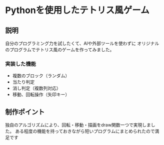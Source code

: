 # Pythonを使用したテトリス風ゲーム
## 説明
自分のプログラミング力を試したくて、AIや外部ツールを使わずに
オリジナルのプログラムでテトリス風のゲームを作ってみました。
### 実装した機能
* 複数のブロック（ランダム）
* 当たり判定
* 消し判定（複数列対応）
* 移動、回転操作（矢印キー）
## 制作ポイント
独自のアルゴリズムにより、回転・移動・描画をdraw関数一つで実現しました。
ある程度の機能を持っておきながら短いプログラムにまとめられたので満足です